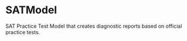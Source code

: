# SATModel
SAT Practice Test Model that creates diagnostic reports based on official practice tests.
